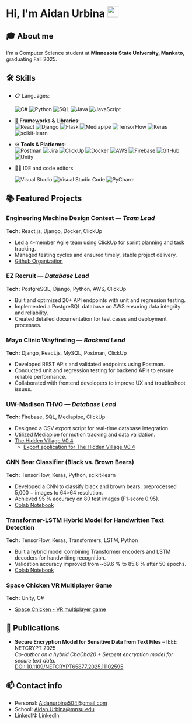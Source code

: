 # Hi, I'm Aidan Urbina <img src="https://github.com/abdoachhoubi/abdoachhoubi/blob/main/gifs/Hi.gif" width="30"></h2>
## 🎓 About me
I'm a Computer Science student at **Minnesota State University, Mankato**, graduating Fall 2025.  

## 🛠 Skills
- 📋 Languages: 
    
    ![C#](https://img.shields.io/badge/C%23-239120?style=for-the-badge&logo=c-sharp&logoColor=white)
    ![Python](https://img.shields.io/badge/Python-3776AB?style=for-the-badge&logo=python&logoColor=white)
    ![SQL](https://img.shields.io/badge/SQL-003B57?style=for-the-badge&logo=postgresql&logoColor=white)
    ![Java](https://img.shields.io/badge/Java-ED8B00?style=for-the-badge&logo=openjdk&logoColor=white)
    ![JavaScript](https://img.shields.io/badge/JavaScript%20-%23F7DF1E.svg?style=for-the-badge&logo=javascript&logoColor=black)

- 🧩 **Frameworks & Libraries:**  
      ![React](https://img.shields.io/badge/React-20232A?style=for-the-badge&logo=react&logoColor=61DAFB)
      ![Django](https://img.shields.io/badge/Django-092E20?style=for-the-badge&logo=django&logoColor=white)
      ![Flask](https://img.shields.io/badge/Flask-000000?style=for-the-badge&logo=flask&logoColor=white)
      ![Mediapipe](https://img.shields.io/badge/Mediapipe-4285F4?style=for-the-badge&logo=google&logoColor=white)
      ![TensorFlow](https://img.shields.io/badge/TensorFlow-FF6F00?style=for-the-badge&logo=tensorflow&logoColor=white)
      ![Keras](https://img.shields.io/badge/Keras-D00000?style=for-the-badge&logo=keras&logoColor=white)
      ![scikit-learn](https://img.shields.io/badge/scikit--learn-F7931E?style=for-the-badge&logo=scikitlearn&logoColor=white)


- ⚙️ **Tools & Platforms:**  
      ![Postman](https://img.shields.io/badge/Postman-FF6C37?style=for-the-badge&logo=postman&logoColor=white)
      ![Jira](https://img.shields.io/badge/Jira-0052CC?style=for-the-badge&logo=jira&logoColor=white)
      ![ClickUp](https://img.shields.io/badge/ClickUp-7B68EE?style=for-the-badge&logo=clickup&logoColor=white)
      ![Docker](https://img.shields.io/badge/Docker-2496ED?style=for-the-badge&logo=docker&logoColor=white)
      ![AWS](https://img.shields.io/badge/AWS-232F3E?style=for-the-badge&logo=amazon-aws&logoColor=white)
      ![Firebase](https://img.shields.io/badge/Firebase-FFCA28?style=for-the-badge&logo=firebase&logoColor=black)
      ![GitHub](https://img.shields.io/badge/GitHub-100000?style=for-the-badge&logo=github&logoColor=white)
      ![Unity](https://img.shields.io/badge/Unity-100000?style=for-the-badge&logo=unity&logoColor=white)
  


- 👩‍💻 IDE and code editors
    
    ![Visual Studio](https://img.shields.io/badge/Visual_Studio-5C2D91?style=for-the-badge&logo=visual%20studio&logoColor=white)
    ![Visual Studio Code](https://img.shields.io/badge/Visual_Studio_Code-0078D4?style=for-the-badge&logo=visual%20studio%20code&logoColor=white)
    ![PyCharm](https://img.shields.io/badge/PyCharm-000000.svg?&style=for-the-badge&logo=PyCharm&logoColor=white)
  

## 📚 Featured Projects

### Engineering Machine Design Contest — *Team Lead*  
**Tech:** React.js, Django, Docker, ClickUp  
- Led a 4-member Agile team using ClickUp for sprint planning and task tracking.  
- Managed testing cycles and ensured timely, stable project delivery.
- [Github Organization](https://github.com/orgs/Spring-2025-EDMC-Team/repositories)
  
### EZ Recruit — *Database Lead*  
**Tech:** PostgreSQL, Django, Python, AWS, ClickUp  
- Built and optimized 20+ API endpoints with unit and regression testing.  
- Implemented a PostgreSQL database on AWS ensuring data integrity and reliability.  
- Created detailed documentation for test cases and deployment processes.


### Mayo Clinic Wayfinding — *Backend Lead*  
**Tech:** Django, React.js, MySQL, Postman, ClickUp  
- Developed REST APIs and validated endpoints using Postman.  
- Conducted unit and regression testing for backend APIs to ensure reliable performance.  
- Collaborated with frontend developers to improve UX and troubleshoot issues.


### UW-Madison THVO — *Database Lead*  
**Tech:** Firebase, SQL, Mediapipe, ClickUp  
- Designed a CSV export script for real-time database integration.  
- Utilized Mediapipe for motion tracking and data validation.
- [The Hidden Village V0.4](https://github.com/JThoe26/hidden_village_v0.4/tree/Firebase_data_handling)
    - [Export application for The Hidden Village V0.4](https://github.com/Aidanu504/Firebase-Export)

 ### CNN Bear Classifier (Black vs. Brown Bears)  
**Tech:** TensorFlow, Keras, Python, scikit-learn  
- Developed a CNN to classify black and brown bears; preprocessed 5,000 + images to 64×64 resolution.  
- Achieved 95 % accuracy on 80 test images (F1-score 0.95).  
- [Colab Notebook](https://drive.google.com/file/d/11xpVMoaI-DTWAOfeLq4A-VGHfj6wRsqW/view?usp=sharing)

### Transformer-LSTM Hybrid Model for Handwritten Text Detection  
**Tech:** TensorFlow, Keras, Transformers, LSTM, Python  
- Built a hybrid model combining Transformer encoders and LSTM decoders for handwriting recognition.  
- Validation accuracy improved from ~69.6 % to 85.8 % after 50 epochs.  
- [Colab Notebook](https://colab.research.google.com/drive/1ESp6r3Rgh51CHKd4sgAhD0QQIDzTM0b?usp=sharing)

### Space Chicken VR Multiplayer Game
**Tech:** Unity, C# 
- [Space Chicken - VR multiplayer game](https://github.com/HeyoItsAaron/SpaceChicken122)

## 📜 Publications
- **Secure Encryption Model for Sensitive Data from Text Files** – IEEE NETCRYPT 2025  
  *Co-author on a hybrid ChaCha20 + Serpent encryption model for secure text data.*  
  [DOI: 10.1109/NETCRYPT65877.2025.11102595](https://doi.org/10.1109/NETCRYPT65877.2025.11102595)

## 📫 Contact info
- Personal: [Aidanurbina504@gmail.com](mailto:Aidanurbina504@gmail.com)  
- School: [Aidan.Urbina@mnsu.edu](mailto:Aidan.Urbina@mnsu.edu)  
- LinkedIN: [LinkedIn](https://www.linkedin.com/in/aidanurbina)
  
<!--
**Aidanu504/Aidanu504** is a ✨ _special_ ✨ repository because its `README.md` (this file) appears on your GitHub profile.

Here are some ideas to get you started:

- 🔭 I’m currently working on ...
- 🌱 I’m currently learning ...
- 👯 I’m looking to collaborate on ...
- 🤔 I’m looking for help with ...
- 💬 Ask me about ...
- 📫 How to reach me: ...
- 😄 Pronouns: ...
- ⚡ Fun fact: ...
-->
